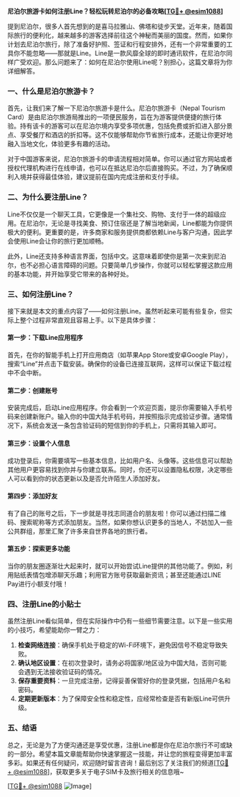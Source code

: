 **尼泊尔旅游卡如何注册Line？轻松玩转尼泊尔的必备攻略[[TG💪+ @esim1088](https://t.me/s/esim1088)]**

提到尼泊尔，很多人首先想到的是喜马拉雅山、佛塔和徒步天堂。近年来，随着国际旅行的便利化，越来越多的游客选择前往这个神秘而美丽的国度。然而，如果你计划去尼泊尔旅行，除了准备好护照、签证和行程安排外，还有一个非常重要的工具你不能忽略——那就是Line。Line是一款风靡全球的即时通讯软件，在尼泊尔同样广受欢迎。那么问题来了：如何在尼泊尔使用Line呢？别担心，这篇文章将为你详细解答。

### 一、什么是尼泊尔旅游卡？

首先，让我们来了解一下尼泊尔旅游卡是什么。尼泊尔旅游卡（Nepal Tourism Card）是由尼泊尔旅游局推出的一项便民服务，旨在为游客提供便捷的旅行体验。持有该卡的游客可以在尼泊尔境内享受多项优惠，包括免费或折扣进入部分景点、享受餐厅和酒店的折扣等。这不仅能够帮助你节省旅行成本，还能让你更好地融入当地文化，体验更多有趣的活动。

对于中国游客来说，尼泊尔旅游卡的申请流程相对简单。你可以通过官方网站或者授权代理机构进行在线申请，也可以在抵达尼泊尔后直接购买。不过，为了确保顺利入境并获得最佳体验，建议提前在国内完成注册和支付手续。

### 二、为什么要注册Line？

Line不仅仅是一个聊天工具，它更像是一个集社交、购物、支付于一体的超级应用。在尼泊尔，无论是寻找美食、预订住宿还是了解当地新闻，Line都能为你提供极大的便利。更重要的是，许多商家和服务提供商都依赖Line与客户沟通，因此学会使用Line会让你的旅行更加顺畅。

此外，Line还支持多种语言界面，包括中文。这意味着即使你是第一次来到尼泊尔，也不必担心语言障碍的问题。只要简单几步操作，你就可以轻松掌握这款应用的基本功能，并开始享受它带来的各种好处。

### 三、如何注册Line？

接下来就是本文的重点内容了——如何注册Line。虽然听起来可能有些复杂，但实际上整个过程非常直观且容易上手。以下是具体步骤：

#### 第一步：下载Line应用程序
首先，在你的智能手机上打开应用商店（如苹果App Store或安卓Google Play），搜索“Line”并点击下载安装。确保你的设备已连接互联网，这样可以保证下载过程中不会中断。

#### 第二步：创建账号
安装完成后，启动Line应用程序。你会看到一个欢迎页面，提示你需要输入手机号码来创建新账户。输入你的中国大陆手机号码，并按照指示完成验证步骤。通常情况下，系统会发送一条包含验证码的短信到你的手机上，只需将其输入即可。

#### 第三步：设置个人信息
成功登录后，你需要填写一些基本信息，比如用户名、头像等。这些信息可以帮助其他用户更容易找到你并与你建立联系。同时，你还可以设置隐私权限，决定哪些人可以看到你的状态更新以及是否允许陌生人添加好友。

#### 第四步：添加好友
有了自己的账号之后，下一步就是寻找志同道合的朋友啦！你可以通过扫描二维码、搜索昵称等方式添加朋友。当然，如果你想认识更多的当地人，不妨加入一些公共群组，那里汇聚了许多来自世界各地的旅行者。

#### 第五步：探索更多功能
当你的朋友圈逐渐壮大起来时，就可以开始尝试Line提供的其他功能了。例如，利用贴纸表情包增添聊天乐趣；利用官方账号获取最新资讯；甚至还能通过LINE Pay进行小额支付哦！

### 四、注册Line的小贴士

虽然注册Line看似简单，但在实际操作中仍有一些细节需要注意。以下是一些实用的小技巧，希望能助你一臂之力：

1. **检查网络连接**：确保手机处于稳定的Wi-Fi环境下，避免因信号不稳定导致失败。
2. **确认地区设置**：在初次登录时，请务必将国家/地区设为中国大陆，否则可能会遇到无法接收验证码的情况。
3. **保存重要资料**：一旦完成注册，记得妥善保管好你的登录凭据，包括用户名和密码。
4. **定期更新版本**：为了保障安全性和稳定性，应经常检查是否有新版Line可供升级。

### 五、结语

总之，无论是为了方便沟通还是享受优惠，注册Line都是你在尼泊尔旅行不可或缺的一部分。希望本篇文章能帮助你快速掌握这一技能，并让您的旅程变得更加丰富多彩。如果还有任何疑问，欢迎随时留言咨询！最后别忘了关注我们的频道[[TG💪+ @esim1088](https://t.me/s/esim1088)]，获取更多关于电子SIM卡及旅行相关的信息哦~

[[TG💪+ @esim1088](https://t.me/s/esim1088) ![Image](https://i.postimg.cc/4NQfJmqS/Snipaste-2025-05-13-00-14-12.png)]
